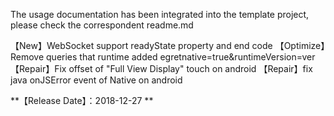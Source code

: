 The usage documentation has been integrated into the template project, please check the correspondent readme.md

【New】WebSocket support readyState property and end code
【Optimize】Remove queries that runtime added egretnative=true&runtimeVersion=ver
【Repair】Fix offset of "Full View Display" touch on android
【Repair】fix java onJSError event of Native on android

**【Release Date】：2018-12-27 **
